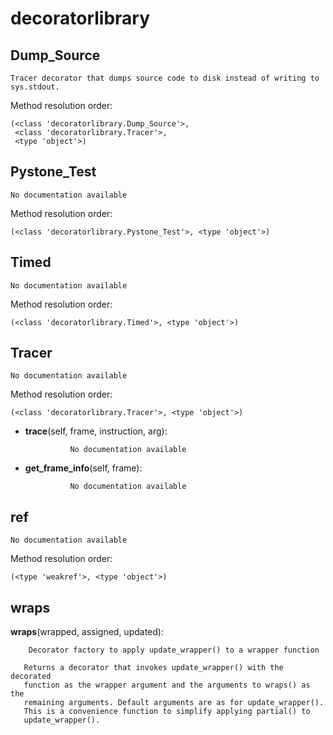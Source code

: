 decoratorlibrary
==============



Dump_Source
--------------

	Tracer decorator that dumps source code to disk instead of writing to sys.stdout.


Method resolution order: 

	(<class 'decoratorlibrary.Dump_Source'>,
	 <class 'decoratorlibrary.Tracer'>,
	 <type 'object'>)

Pystone_Test
--------------

	No documentation available


Method resolution order: 

	(<class 'decoratorlibrary.Pystone_Test'>, <type 'object'>)

Timed
--------------

	No documentation available


Method resolution order: 

	(<class 'decoratorlibrary.Timed'>, <type 'object'>)

Tracer
--------------

	No documentation available


Method resolution order: 

	(<class 'decoratorlibrary.Tracer'>, <type 'object'>)

- **trace**(self, frame, instruction, arg):

				No documentation available


- **get_frame_info**(self, frame):

				No documentation available


ref
--------------

	No documentation available


Method resolution order: 

	(<type 'weakref'>, <type 'object'>)

wraps
--------------

**wraps**(wrapped, assigned, updated):

		Decorator factory to apply update_wrapper() to a wrapper function

       Returns a decorator that invokes update_wrapper() with the decorated
       function as the wrapper argument and the arguments to wraps() as the
       remaining arguments. Default arguments are as for update_wrapper().
       This is a convenience function to simplify applying partial() to
       update_wrapper().
    
